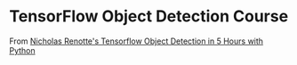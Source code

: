 # TensorFlow Object Detection Course

From [Nicholas Renotte's Tensorflow Object Detection in 5 Hours with Python](https://youtu.be/yqkISICHH-U)
